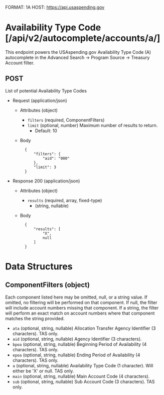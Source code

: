 FORMAT: 1A
HOST: https://api.usaspending.gov

# Availability Type Code [/api/v2/autocomplete/accounts/a/]

This endpoint powers the USAspending.gov Availability Type Code (A) autocomplete in the Advanced Search -> Program Source -> Treasury Account filter.

## POST

List of potential Availability Type Codes 

+ Request (application/json)
    + Attributes (object)
        + `filters` (required, ComponentFilters)
        + `limit` (optional, number)
            Maximum number of results to return.
            + Default: 10

    + Body

            {
                "filters": {
                    "aid": "000"
                },
                "limit": 3
            }

+ Response 200 (application/json)
    + Attributes (object)
        + `results` (required, array, fixed-type)
            + (string, nullable)

    + Body

            {
                "results": [
                    "X",
                    null
                ]
            }

# Data Structures

## ComponentFilters (object)

Each component listed here may be omitted, null, or a string value.  If omitted, no filtering will be performed on that component.  If null, the filter will include account numbers missing that component.  If a string, the filter will perform an exact match on account numbers where that component matches the string provided.

+ `ata` (optional, string, nullable)
    Allocation Transfer Agency Identifier (3 characters). TAS only.
+ `aid` (optional, string, nullable)
    Agency Identifier (3 characters).
+ `bpoa` (optional, string, nullable)
    Beginning Period of Availability (4 characters). TAS only.
+ `epoa` (optional, string, nullable)
    Ending Period of Availability (4 characters). TAS only.
+ `a` (optional, string, nullable)
    Availability Type Code (1 character). Will either be 'X' or null. TAS only.
+ `main` (optional, string, nullable)
    Main Account Code (4 characters).
+ `sub` (optional, string, nullable)
    Sub Account Code (3 characters). TAS only.
